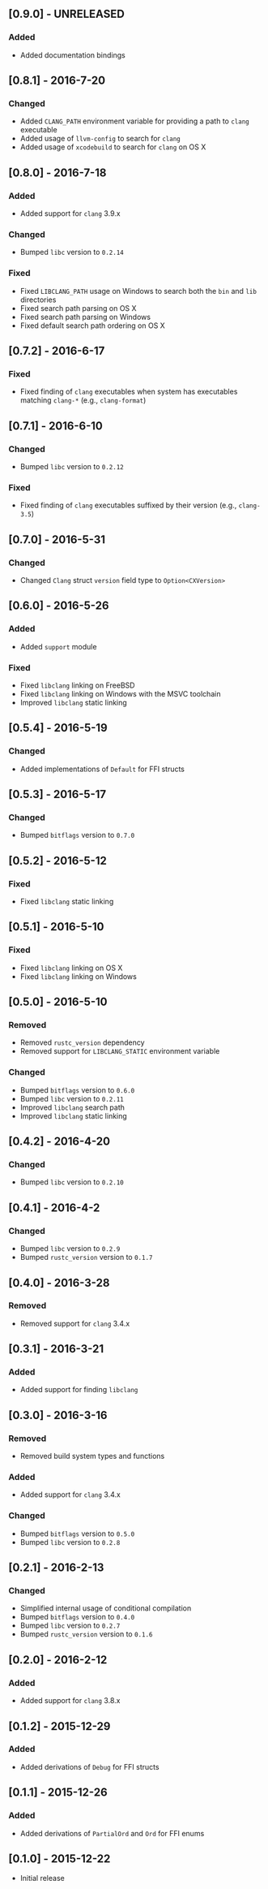 ## [0.9.0] - UNRELEASED

### Added
- Added documentation bindings

## [0.8.1] - 2016-7-20

### Changed
- Added `CLANG_PATH` environment variable for providing a path to `clang` executable
- Added usage of `llvm-config` to search for `clang`
- Added usage of `xcodebuild` to search for `clang` on OS X

## [0.8.0] - 2016-7-18

### Added
- Added support for `clang` 3.9.x

### Changed
- Bumped `libc` version to `0.2.14`

### Fixed
- Fixed `LIBCLANG_PATH` usage on Windows to search both the `bin` and `lib` directories
- Fixed search path parsing on OS X
- Fixed search path parsing on Windows
- Fixed default search path ordering on OS X

## [0.7.2] - 2016-6-17

### Fixed
- Fixed finding of `clang` executables when system has executables matching `clang-*`
  (e.g., `clang-format`)

## [0.7.1] - 2016-6-10

### Changed
- Bumped `libc` version to `0.2.12`

### Fixed
- Fixed finding of `clang` executables suffixed by their version (e.g., `clang-3.5`)

## [0.7.0] - 2016-5-31

### Changed
- Changed `Clang` struct `version` field type to `Option<CXVersion>`

## [0.6.0] - 2016-5-26

### Added
- Added `support` module

### Fixed
- Fixed `libclang` linking on FreeBSD
- Fixed `libclang` linking on Windows with the MSVC toolchain
- Improved `libclang` static linking

## [0.5.4] - 2016-5-19

### Changed
- Added implementations of `Default` for FFI structs

## [0.5.3] - 2016-5-17

### Changed
- Bumped `bitflags` version to `0.7.0`

## [0.5.2] - 2016-5-12

### Fixed
- Fixed `libclang` static linking

## [0.5.1] - 2016-5-10

### Fixed
- Fixed `libclang` linking on OS X
- Fixed `libclang` linking on Windows

## [0.5.0] - 2016-5-10

### Removed
- Removed `rustc_version` dependency
- Removed support for `LIBCLANG_STATIC` environment variable

### Changed
- Bumped `bitflags` version to `0.6.0`
- Bumped `libc` version to `0.2.11`
- Improved `libclang` search path
- Improved `libclang` static linking

## [0.4.2] - 2016-4-20

### Changed
- Bumped `libc` version to `0.2.10`

## [0.4.1] - 2016-4-2

### Changed
- Bumped `libc` version to `0.2.9`
- Bumped `rustc_version` version to `0.1.7`

## [0.4.0] - 2016-3-28

### Removed
- Removed support for `clang` 3.4.x

## [0.3.1] - 2016-3-21

### Added
- Added support for finding `libclang`

## [0.3.0] - 2016-3-16

### Removed
- Removed build system types and functions

### Added
- Added support for `clang` 3.4.x

### Changed
- Bumped `bitflags` version to `0.5.0`
- Bumped `libc` version to `0.2.8`

## [0.2.1] - 2016-2-13

### Changed
- Simplified internal usage of conditional compilation
- Bumped `bitflags` version to `0.4.0`
- Bumped `libc` version to `0.2.7`
- Bumped `rustc_version` version to `0.1.6`

## [0.2.0] - 2016-2-12

### Added
- Added support for `clang` 3.8.x

## [0.1.2] - 2015-12-29

### Added
- Added derivations of `Debug` for FFI structs

## [0.1.1] - 2015-12-26

### Added
- Added derivations of `PartialOrd` and `Ord` for FFI enums

## [0.1.0] - 2015-12-22
- Initial release
